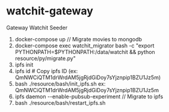# watchit-gateway
Gateway Watchit Seeder



1) docker-compose up
// Migrate movies to mongodb
2) docker-compose exec watchit_migrator bash -c "export PYTHONPATH=$PYTHONPATH:/data/watchit && python resource/py/migrate.py"
3) ipfs init
4) ipfs id # Copy ipfs ID (ex: QmNWCiQTM1drWrdAM5jgRjdGiDoy7sYjznpip1BZU1Jz5m)
5) bash ./resource/bash/init_ipfs.sh ex: QmNWCiQTM1drWrdAM5jgRjdGiDoy7sYjznpip1BZU1Jz5m
6) ipfs daemon  --enable-pubsub-experiment
// Migrate to ipfs
7) bash ./resource/bash/restart_ipfs.sh

